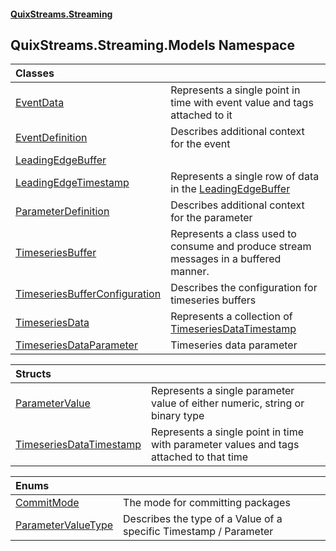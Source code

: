 #### [QuixStreams.Streaming](index.md 'index')

## QuixStreams.Streaming.Models Namespace

| Classes | |
| :--- | :--- |
| [EventData](EventData.md 'QuixStreams.Streaming.Models.EventData') | Represents a single point in time with event value and tags attached to it |
| [EventDefinition](EventDefinition.md 'QuixStreams.Streaming.Models.EventDefinition') | Describes additional context for the event |
| [LeadingEdgeBuffer](LeadingEdgeBuffer.md 'QuixStreams.Streaming.Models.LeadingEdgeBuffer') | |
| [LeadingEdgeTimestamp](LeadingEdgeTimestamp.md 'QuixStreams.Streaming.Models.LeadingEdgeTimestamp') | Represents a single row of data in the [LeadingEdgeBuffer](LeadingEdgeBuffer.md 'QuixStreams.Streaming.Models.LeadingEdgeBuffer') |
| [ParameterDefinition](ParameterDefinition.md 'QuixStreams.Streaming.Models.ParameterDefinition') | Describes additional context for the parameter |
| [TimeseriesBuffer](TimeseriesBuffer.md 'QuixStreams.Streaming.Models.TimeseriesBuffer') | Represents a class used to consume and produce stream messages in a buffered manner. |
| [TimeseriesBufferConfiguration](TimeseriesBufferConfiguration.md 'QuixStreams.Streaming.Models.TimeseriesBufferConfiguration') | Describes the configuration for timeseries buffers |
| [TimeseriesData](TimeseriesData.md 'QuixStreams.Streaming.Models.TimeseriesData') | Represents a collection of [TimeseriesDataTimestamp](TimeseriesDataTimestamp.md 'QuixStreams.Streaming.Models.TimeseriesDataTimestamp') |
| [TimeseriesDataParameter](TimeseriesDataParameter.md 'QuixStreams.Streaming.Models.TimeseriesDataParameter') | Timeseries data parameter |

| Structs | |
| :--- | :--- |
| [ParameterValue](ParameterValue.md 'QuixStreams.Streaming.Models.ParameterValue') | Represents a single parameter value of either numeric, string or binary type |
| [TimeseriesDataTimestamp](TimeseriesDataTimestamp.md 'QuixStreams.Streaming.Models.TimeseriesDataTimestamp') | Represents a single point in time with parameter values and tags attached to that time |

| Enums | |
| :--- | :--- |
| [CommitMode](CommitMode.md 'QuixStreams.Streaming.Models.CommitMode') | The mode for committing packages |
| [ParameterValueType](ParameterValueType.md 'QuixStreams.Streaming.Models.ParameterValueType') | Describes the type of a Value of a specific Timestamp / Parameter |
